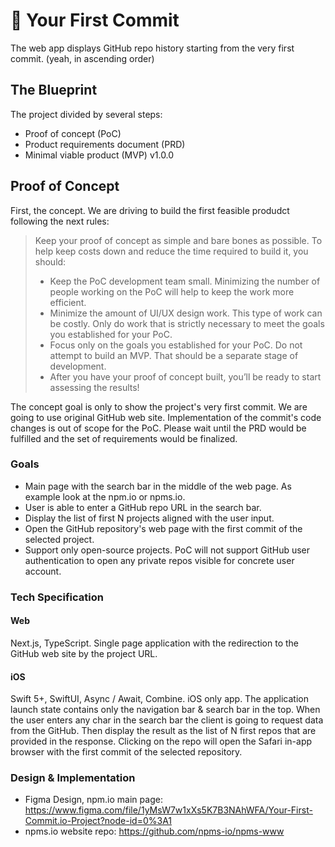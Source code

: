 # 🥇 Your First Commit

The web app displays GitHub repo history starting from the very first commit. (yeah, in ascending order)

## The Blueprint

The project divided by several steps:

- Proof of concept (PoC)
- Product requirements document (PRD)
- Minimal viable product (MVP) v1.0.0

## Proof of Concept

First, the concept. We are driving to build the first feasible produdct following the next rules:

> Keep your proof of concept as simple and bare bones as possible. To help keep costs down and reduce the time required to build it, you should:
> - Keep the PoC development team small. Minimizing the number of people working on the PoC will help to keep the work more efficient.
> - Minimize the amount of UI/UX design work. This type of work can be costly. Only do work that is strictly necessary to meet the goals you established for your PoC.
> - Focus only on the goals you established for your PoC. Do not attempt to build an MVP. That should be a separate stage of development.
> - After you have your proof of concept built, you’ll be ready to start assessing the results!

The concept goal is only to show the project's very first commit. We are going to use original GitHub web site. Implementation of the commit's code changes is out of scope for the PoC. Please wait until the PRD would be fulfilled and the set of requirements would be finalized.

### Goals

- Main page with the search bar in the middle of the web page. As example look at the npm.io or npms.io.
- User is able to enter a GitHub repo URL in the search bar.
- Display the list of first N projects aligned with the user input.
- Open the GitHub repository's web page with the first commit of the selected project.
- Support only open-source projects. PoC will not support GitHub user authentication to open any private repos visible for concrete user account.

### Tech Specification

#### Web

Next.js, TypeScript. Single page application with the redirection to the GitHub web site by the project URL.

#### iOS

Swift 5+, SwiftUI, Async / Await, Combine. iOS only app. The application launch state contains only the navigation bar & search bar in the top. When the user enters any char in the search bar the client is going to request data from the GitHub. Then display the result as the list of N first repos that are provided in the response. Clicking on the repo will open the Safari in-app browser with the first commit of the selected repository.

### Design & Implementation

- Figma Design, npm.io main page: https://www.figma.com/file/1yMsW7w1xXs5K7B3NAhWFA/Your-First-Commit.io-Project?node-id=0%3A1
- npms.io website repo: https://github.com/npms-io/npms-www

